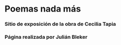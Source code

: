 # Poemas nada más
### Sitio de exposición de la obra de Cecilia Tapia

### Página realizada por Julián Bleker